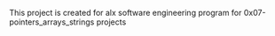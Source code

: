 This project is created for alx software engineering program for 0x07-pointers_arrays_strings projects